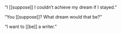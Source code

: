 “I [[suppose]] I couldn’t achieve my dream if I stayed.”

“You [[suppose]]? What dream would that be?”

“I want to [[be]] a writer.”